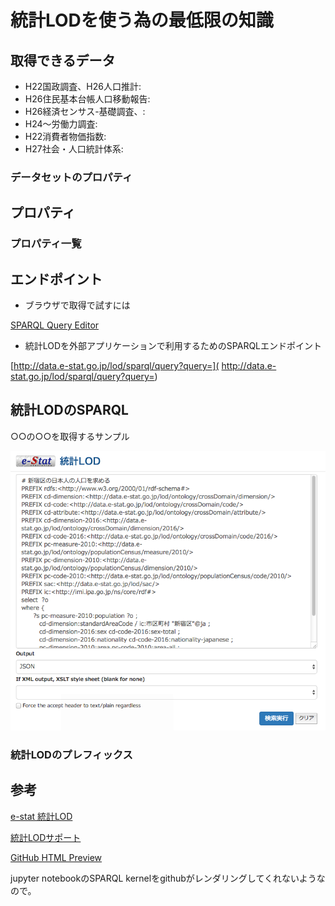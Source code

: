 # 統計LODを使う為の最低限の知識

## 取得できるデータ

- H22国政調査、H26人口推計:[]()
- H26住民基本台帳人口移動報告:[]()
- H26経済センサス-基礎調査、:[]()
- H24〜労働力調査:[]()
- H22消費者物価指数:[]()
- H27社会・人口統計体系:[]()

### データセットのプロパティ

## プロパティ

### プロパティ一覧



## エンドポイント

- ブラウザで取得で試すには

[SPARQL Query Editor](http://data.e-stat.go.jp/lod/sparql/)

- 統計LODを外部アプリケーションで利用するためのSPARQLエンドポイント

[http://data.e-stat.go.jp/lod/sparql/query?query=]( http://data.e-stat.go.jp/lod/sparql/query?query=)

## 統計LODのSPARQL

○○の○○を取得するサンプル

![統計LOD SPARQLエディタ画面](sample_screenshot.png)


### 統計LODのプレフィックス


## 参考

[e-stat 統計LOD](http://trial-data.e-stat.go.jp/lodw/)

[統計LODサポート](http://idease.info/lodstat/)

[GitHub HTML Preview](http://htmlpreview.github.io)

jupyter notebookのSPARQL kernelをgithubがレンダリングしてくれないようなので。